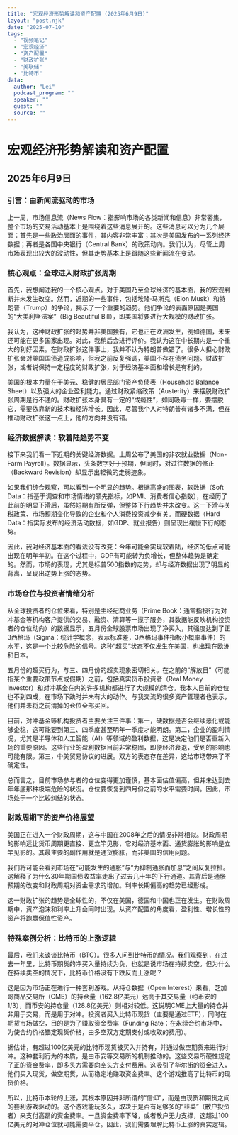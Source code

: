 ```yaml
---
title: "宏观经济形势解读和资产配置 (2025年6月9日)"
layout: "post.njk"  
date: "2025-07-10"
tags:
  - "视频笔记"
  - "宏观经济"
  - "资产配置"
  - "财政扩张"
  - "美联储"
  - "比特币"
data:
  author: "Lei"
  podcast_program: ""
  speaker: ""
  guest: "" 
  source: ""
---
```


# 宏观经济形势解读和资产配置

## 2025年6月9日

### 引言：由新闻流驱动的市场

上一周，市场信息流（News
Flow：指影响市场的各类新闻和信息）非常密集，整个市场的交易活动基本上是围绕着这些消息展开的。这些消息可以分为几个层面：首先是一些政治层面的事件，其内容非常丰富；其次是美国发布的一系列经济数据；再者是各国中央银行（Central
Bank）的政策动向。我们认为，尽管上周市场表现出较大的波动性，但其走势基本上是跟随这些新闻流在变动。

### 核心观点：全球进入财政扩张周期

首先，我想阐述我的一个核心观点。对于美国乃至全球经济的基本面，我的宏观判断并未发生改变。然而，近期的一些事件，包括埃隆·马斯克（Elon
Musk）和特朗普（Trump）的争论，揭示了一个重要的趋势。他们争论的表面原因是美国的“大美利坚法案”（Big
Beautiful Bill），即美国将要进行大规模的财政扩张。

我认为，这种财政扩张的趋势并非美国独有，它也正在欧洲发生，例如德国，未来还可能在更多国家出现。对此，我稍后会进行评价。我认为这在中长期内是一个重大的利好因素。在财政扩张这件事上，我并不认为特朗普做错了。很多人担心财政扩张会对美国国债造成影响，但我之前反复强调，美国不存在债务问题。财政扩张，或者说保持一定程度的财政扩张，对于经济基本面和增长是有利的。

美国的根本力量在于美元、稳健的居民部门资产负债表（Household
Balance
Sheet）以及强大的企业盈利能力。通过财政紧缩政策（Austerity）来摆脱财政扩张周期是行不通的。财政扩张本身具有一定的“成瘾性”，如同吸毒一样，要摆脱它，需要依靠新的技术和经济增长。因此，尽管我个人对特朗普有诸多不满，但在推动财政扩张这一点上，他的方向并没有错。

### 经济数据解读：软着陆趋势不变

接下来我们看一下近期的关键经济数据。上周公布了美国的非农就业数据（Non-Farm
Payroll）。数据显示，头条数字好于预期，但同时，对过往数据的修正（Backward
Revision）却显示出轻微的走弱迹象。

如果我们综合观察，可以看到一个明显的趋势。根据高盛的图表，软数据（Soft
Data：指基于调查和市场情绪的领先指标，如PMI、消费者信心指数），在经历了此前的明显下滑后，虽然短期有所反弹，但整体下行趋势并未改变。这一下滑与关税政策、市场预期变化导致的企业和个人消费投资减少有关。而硬数据（Hard
Data：指实际发布的经济活动数据，如GDP、就业报告）则呈现出缓慢下行的态势。

因此，我对经济基本面的看法没有改变：今年可能会实现软着陆，经济的低点可能出现在明年年初。在这个过程中，GDP有可能转为负增长，但整体趋势是确定的。然而，市场的表现，尤其是标普500指数的走势，却与经济数据出现了明显的背离，呈现出逆势上涨的态势。

### 市场仓位与投资者情绪分析

从全球投资者的仓位来看，特别是主经纪商业务（Prime
Book：通常指投行为对冲基金等机构客户提供的交易、融资、清算等一揽子服务，其数据能反映机构投资者的仓位动向）的数据显示，五月份全球股票市场出现了净买入，其强度达到了正3西格玛（Sigma：统计学概念，表示标准差，3西格玛事件指极小概率事件）的水平，这是一个比较危险的信号。这种“超买”状态不仅发生在美国，也出现在欧洲和日本。

五月份的超买行为，与三、四月份的超卖现象密切相关。在之前的“解放日”（可能指某个重要政策节点或假期）之前，包括真实货币投资者（Real
Money
Investor）和对冲基金在内的许多机构都进行了大规模的清仓。我本人目前的仓位也不到四成，在市场下跌时并未有大的动作。与我交流的很多资产管理者也表示，他们并未将之前清掉的仓位全部买回。

目前，对冲基金等机构投资者主要关注三件事：第一，硬数据是否会继续恶化或能够企稳，这可能要到第三、四季度甚至明年一季度才能明朗。第二，企业的盈利情况，尤其是半导体和人工智能（AI）等领域的盈利数据，这是决定他们是否重新入场的重要原因。这些行业的盈利数据目前非常稳固，即便经济衰退，受到的影响也可能有限。第三，中美贸易协议的进展。双方的表态存在差异，这给市场带来了不确定性。

总而言之，目前市场参与者的仓位变得更加谨慎，基本面估值偏高，但并未达到去年年底那种极端危险的状况。仓位要恢复到四月份之前的水平需要时间。因此，市场处于一个比较纠结的状态。

### 财政周期下的资产价格展望

美国正在进入一个财政周期，这与中国在2008年之后的情况非常相似。财政周期的影响远比货币周期更直接、更立竿见影，它对经济基本面、通货膨胀的影响是立竿见影的。其最主要的副作用就是通货膨胀，而非美国的信用问题。

我们将可能会看到市场在“可能发生的通胀”与“为抑制通胀而加息”之间反复拉扯。这解释了为什么30年期国债收益率走出了过去几十年的下行通道。其背后是通胀预期的改变和财政周期对资金需求的增加。利率长期偏高的趋势已经形成。

这一财政扩张的趋势是全球性的，不仅在美国，德国和中国也正在发生。在财政周期中，资产泡沫和利率上升会同时出现。从资产配置的角度看，盈利性、增长性的资产将跑赢保值性资产。

### 特殊案例分析：比特币的上涨逻辑

最后，我们来谈谈比特币（BTC）。很多人问到比特币的情况。我们观察到，在过去一年里，比特币期货的净买入量持续为负，也就是说市场在持续卖空。但为什么在持续卖空的情况下，比特币价格没有下跌反而上涨呢？

这是因为市场正在进行一种套利游戏。从持仓数据（Open
Interest）来看，芝加哥商品交易所（CME）的持仓量（162.8亿美元）远高于其交易量（约币安的1/3），而币安的持仓量（128.8亿美元）则相对较低。这说明CME上大量的持仓并非用于交易，而是用于对冲。投资者买入比特币现货（主要是通过ETF），同时在期货市场做空，目的是为了赚取资金费率（Funding
Rate：在永续合约市场中，为使合约价格锚定现货价格，由多空双方定期支付或收取的费用）。

据估计，有超过100亿美元的比特币现货被买入并持有，并通过做空期货来进行对冲。这种套利行为的本质，是由币安等交易所的机制推动的。这些交易所硬性规定了正的资金费率，即多头方需要向空头方支付费用。这吸引了华尔街的资金进入，他们买入现货，做空期货，从而稳定地赚取资金费率。这个游戏推高了比特币的现货价格。

所以，比特币本轮的上涨，其根本原因并非所谓的“信仰”，而是由现货和期货之间的套利游戏驱动的。这个游戏能玩多久，取决于是否有足够多的“韭菜”（散户投资者）来支付高昂的资金费率。一旦资金费率下降，或者散户无力支撑，这超过100亿美元的对冲仓位就可能需要平仓。因此，我们需要理解比特币上涨的真实逻辑。
